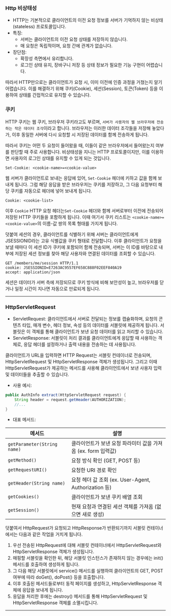 ### Http 비상태성

* HTTP는 기본적으로 클라이언트의 이전 요청 정보를 서버가 기억하지 않는 비상태(stateless) 프로토콜입니다.
* 특징:
    - 서버는 클라이언트의 이전 요청 상태를 저장하지 않습니다.
    - 매 요청은 독립적이며, 요청 간에 관계가 없습니다.
* 장단점:
    - 확장성 측면에서 유리합니다.
    - 로그인 상태 유지, 장바구니 저장 등 상태 정보가 필요한 기능 구현이 어렵습니다.

따라서 HTTP만으로는 클라이언트가 요청 시, 이미 이전에 인증 과정을 거쳤는지 알기 어렵습니다.
이를 해결하기 위해 쿠키(Cookie), 세션(Session), 토큰(Token) 등을 이용하여 상태를 간접적으로 유지할 수 있습니다.

### 쿠키

HTTP 쿠키는 웹 쿠키, 브라우저 쿠키라고도 부르며, `서버가 사용자의 웹 브라우저에 전송하는 작은 데이터 조각`이라고 합니다.
브라우저는 이러한 데이터 조각들을 저장해 놓았다가, 이후 동일한 서버에 다시 요청할 시 저장된 데이터를 함께 전송하게 됩니다.

따라서 쿠키는 어떤 두 요청이 들어왔을 때, 이들이 같은 브라우저에서 들어왔는지 여부를 판단할 때 주로 사용합니다. 
비상태성을 지니는 HTTP 프로토콜이지만, 이를 이용하면 사용자의 로그인 상태를 유지할 수 있게 되는 것입니다.

```http request
Set-Cookie: <cookie-name>=<cookie-value>
```
웹 서버가 클라이언트로 보내는 응답에 있어, `Set-Cookie` 헤더에 키하고 값을 함께 보내게 됩니다.
그럼 해당 응답을 받은 브라우저는 쿠키를 저장하고, 그 다음 요청부터 해당 쿠키를 자동으로 헤더에 넣어 보내게 됩니다.

```http request
Cookie: <cookie-list>
```
이후 `Cookie` HTTP 요청 헤더는`Set-Cookie` 헤더와 함께 서버로부터 이전에 전송되어 저장된 HTTP 쿠키들을 포함하게 됩니다.
이때 여기서 쿠키 리스트는 `<cookie-name>=<cookie-value>`의 이름-값 쌍의 목록 형태를 가지게 됩니다.

덧붙여 세션의 경우, 클라이언트를 식별하기 위해 서버는 클라이언트에게 JSESSIONID라는 고유 식별값을 쿠키 형태로 전달합니다.
이후 클라이언트가 요청을 보낼 때마다 이 세션 ID가 쿠키에 포함되어 함께 전송되며, 
서버는 이 ID를 바탕으로 내부에 저장된 세션 정보를 찾아 해당 사용자와 연결된 데이터를 조회할 수 있습니다.

```http request
GET /members/me/session HTTP/1.1
cookie: JSESSIONID=E7263AC9557EF658C888F02EEF840A19
accept: application/json
```

세션은 데이터가 서버 측에 저장되므로 쿠키 방식에 비해 보안성이 높고, 브라우저를 닫거나 일정 시간이 지나면 자동으로 만료되게 됩니다.

---

### HttpServletRequest

- ServletRequest: 클라이언트에서 서버로 전달되는 정보를 캡슐화하며, 요청의 콘텐츠 타입, 매개 변수, 헤더 정보, 속성 등의 데이터를 서블릿에 제공하게 됩니다.
서블릿은 이 객체를 통해 클라이언트가 보낸 요청 데이터를 읽고 처리할 수 있습니다.
- ServletResponse: 서블릿이 처리 결과를 클라이언트에게 응답할 때 사용하는 객체로, 응답 헤더를 설정하거나 출력 내용을 전송하는 데 사용됩니다.

클라이언트가 URL을 입력하면 HTTP Request는 서블릿 컨테이너로 전송되며, HttpServletRequest 및 HttpServletResponse 객체가 생성됩니다.
그리고 이때 HttpServletRequest가 제공하는 메서드를 사용해 클라이언트에서 보낸 사용자 입력 및 데이터들을 추출할 수 있습니다.

- 사용 예시:

```java
public AuthInfo extract(HttpServletRequest request) {
    String header = request.getHeader(AUTHORIZATION);
    //...
}
```

- 대표 메서드:

| 메서드                       | 설명                                           |
| ------------------------- | -------------------------------------------- |
| `getParameter(String name)` | 클라이언트가 보낸 요청 파라미터 값을 가져옴 (ex. form 입력값)      |
| `getMethod()`             | 요청 방식 확인 (GET, POST 등)                       |
| `getRequestURI()`         | 요청한 URI 경로 확인                                |
| `getHeader(String name)`  | 요청 헤더 값 조회 (ex. User-Agent, Authorization 등) |
| `getCookies()`            | 클라이언트가 보낸 쿠키 배열 조회                           |
| `getSession()`            | 현재 요청과 연결된 세션 객체를 가져옴 (없으면 새로 생성)            |

덧붙여서 HttpRequest가 요청되고 HttpResponse가 반환되기까지 서블릿 컨테이너에서는 다음과 같은 작업을 거치게 됩니다.
1. 우선 전송된 HttpRequest에 대해 서블릿 컨테이너에서 HttpServletRequest와 HttpServletResponse 객체가 생성됩니다.
2. 매핑할 서블릿을 확인한 뒤, 해당 서블릿 인스턴스가 존재하지 않는 경우에는 init() 메서드를 호출하여 생성하게 됩니다.
3. 그 다음 해당 서블릿에서 service() 메서드를 실행하여 클라이언트의 GET, POST 여부에 따라 doGet(), doPost() 등을 호출합니다.
4. 이후 호출된 메서드들로부터 동적 페이지를 생성하고, HttpServletResponse 객체에 응답을 보내게 됩니다.
5. 응답을 처리한 후에는 destroy() 메서드를 통해 HttpServletRequest 및 HttpServletResponse 객체를 소멸시킵니다.

---
